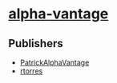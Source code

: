 # [alpha-vantage](https://pypi.org/project/alpha-vantage)



## Publishers
- [PatrickAlphaVantage](https://pypi.org/user/PatrickAlphaVantage)
- [rtorres](https://pypi.org/user/rtorres)

